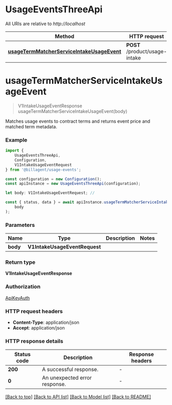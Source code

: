 # UsageEventsThreeApi

All URIs are relative to *http://localhost*

|Method | HTTP request | Description|
|------------- | ------------- | -------------|
|[**usageTermMatcherServiceIntakeUsageEvent**](#usagetermmatcherserviceintakeusageevent) | **POST** /product/usage-intake | Process a usage event|

# **usageTermMatcherServiceIntakeUsageEvent**
> V1IntakeUsageEventResponse usageTermMatcherServiceIntakeUsageEvent(body)

Matches usage events to contract terms and returns event price and matched term metadata.

### Example

```typescript
import {
    UsageEventsThreeApi,
    Configuration,
    V1IntakeUsageEventRequest
} from '@billagent/usage-events';

const configuration = new Configuration();
const apiInstance = new UsageEventsThreeApi(configuration);

let body: V1IntakeUsageEventRequest; //

const { status, data } = await apiInstance.usageTermMatcherServiceIntakeUsageEvent(
    body
);
```

### Parameters

|Name | Type | Description  | Notes|
|------------- | ------------- | ------------- | -------------|
| **body** | **V1IntakeUsageEventRequest**|  | |


### Return type

**V1IntakeUsageEventResponse**

### Authorization

[ApiKeyAuth](../README.md#ApiKeyAuth)

### HTTP request headers

 - **Content-Type**: application/json
 - **Accept**: application/json


### HTTP response details
| Status code | Description | Response headers |
|-------------|-------------|------------------|
|**200** | A successful response. |  -  |
|**0** | An unexpected error response. |  -  |

[[Back to top]](#) [[Back to API list]](../README.md#documentation-for-api-endpoints) [[Back to Model list]](../README.md#documentation-for-models) [[Back to README]](../README.md)

